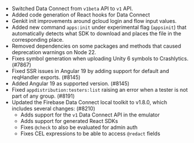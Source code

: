 - Switched Data Connect from `v1beta` API to `v1` API.
- Added code generation of React hooks for Data Connect
- Genkit init improvements around gcloud login and flow input values.
- Added new command `apps:init` under experimental flag (`appsinit`) that automatically detects what SDK to download and places the file in the corresponding place.
- Removed dependencies on some packages and methods that caused deprecation warnings on Node 22.
- Fixes symbol generation when uploading Unity 6 symbols to Crashlytics. (#7867)
- Fixed SSR issues in Angular 19 by adding support for default and reqHandler exports. (#8145)
- Added Angular 19 as supported version. (#8145)
- Fixed `appdistribution:testers:list` raising an error when a tester is not part of any group. (#8191)
- Updated the Firebase Data Connect local toolkit to v1.8.0, which includes several changes: (#8210)
  - Adds support for the `v1` Data Connect API in the emulator
  - Adds support for generated React SDKs
  - Fixes `@check` to also be evaluated for admin auth
  - Fixes CEL expressions to be able to access `@redact` fields
